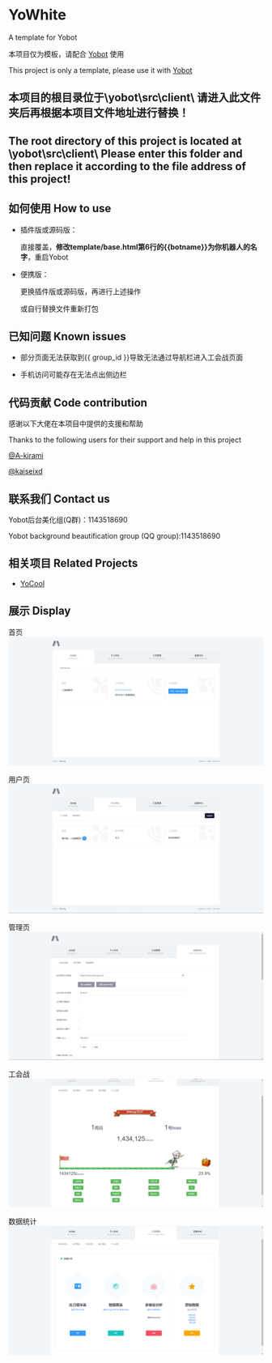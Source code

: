 # YoWhite
A template for Yobot

本项目仅为模板，请配合 [Yobot](https://github.com/pcrbot/yobot) 使用

This project is only a template, please use it with [Yobot](https://github.com/pcrbot/yobot)

## 本项目的根目录位于\yobot\src\client\ 请进入此文件夹后再根据本项目文件地址进行替换！
## The root directory of this project is located at \yobot\src\client\ Please enter this folder and then replace it according to the file address of this project!

## 如何使用 How to use

- 插件版或源码版：

  直接覆盖，**修改template/base.html第6行的{{botname}}为你机器人的名字**，重启Yobot 

- 便携版：

  更换插件版或源码版，再进行上述操作

  或自行替换文件重新打包

## 已知问题 Known issues

- 部分页面无法获取到{{ group_id }}导致无法通过导航栏进入工会战页面

- 手机访问可能存在无法点出侧边栏

## 代码贡献 Code contribution

感谢以下大佬在本项目中提供的支援和帮助

Thanks to the following users for their support and help in this project

[@A-kirami](https://github.com/A-kirami)

[@kaiseixd](https://github.com/kaiseixd)

## 联系我们 Contact us

Yobot后台美化组(Q群)：1143518690

Yobot background beautification group (QQ group):1143518690

## 相关项目 Related Projects

- [YoCool](https://github.com/A-kirami/YoCool/)

## 展示 Display

首页
![Index](img/index.png)

用户页
![User](img/user.png)

管理页
![Admin](img/admin.png)

工会战
![Clan_index](img/clan_index.png)

数据统计
![Clan_stat](img/clan_stat.png)

